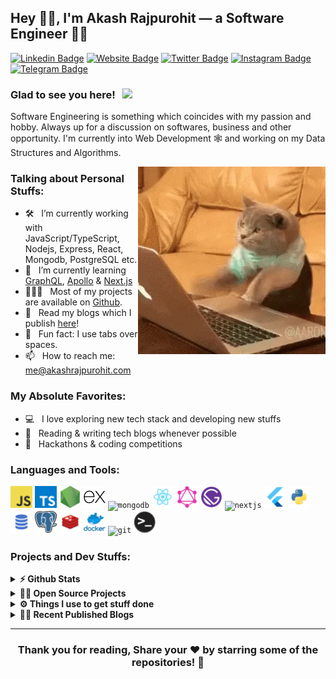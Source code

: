 ## Hey 👋🏼, I'm Akash Rajpurohit — a Software Engineer 👨‍💻

[![Linkedin Badge](https://img.shields.io/badge/-LinkedIn-0e76a8?style=flat-square&logo=Linkedin&logoColor=white)](https://linkedin.com/in/AkashRajpurohit)
[![Website Badge](https://img.shields.io/badge/Website-3b5998?style=flat-square&logo=google-chrome&logoColor=white)](https://akashrajpurohit.com/)
[![Twitter Badge](https://img.shields.io/badge/-Twitter-00acee?style=flat-square&logo=Twitter&logoColor=white)](https://twitter.com/AkashWhoCodes)
[![Instagram Badge](https://img.shields.io/badge/-Instagram-e4405f?style=flat-square&logo=Instagram&logoColor=white)](https://instagram.com/akashwho.codes/)
[![Telegram Badge](https://img.shields.io/badge/-Telegram-0088cc?style=flat-square&logo=Telegram&logoColor=white)](https://t.me/AkashRajpurohit)
  
### Glad to see you here! &nbsp; ![](https://visitor-badge.laobi.icu/badge?page_id=akashrajpurohit.visitor-badge&style=flat-square&color=0088cc)

Software Engineering is something which coincides with my passion and hobby. Always up for a discussion on softwares, business and other opportunity. I'm currently into Web Development 🕸️ and working on my Data Structures and Algorithms.
  
<img align="right" alt="Coding Cat" src="./images/coding.webp" />

### Talking about Personal Stuffs:

- 🛠 &nbsp; I’m currently working with JavaScript/TypeScript, Nodejs, Express, React, <br /> Mongodb, PostgreSQL etc.
- 🚀 &nbsp; I’m currently learning [GraphQL](https://graphql.org/), [Apollo](https://www.apollographql.com/) & [Next.js](https://nextjs.org/)
- 👨🏻‍💻 &nbsp; Most of my projects are available on [Github](https://github.com/AkashRajpurohit).
- 💬 &nbsp; Read my blogs which I publish [here](https://akashrajpurohit.com/blogs/)!
- 👾 &nbsp; Fun fact: I use tabs over spaces.
- 📫 &nbsp; How to reach me: me@akashrajpurohit.com 

### My Absolute Favorites:

- 💻 &nbsp; I love exploring new tech stack and developing new stuffs
- 📰 &nbsp; Reading & writing tech blogs whenever possible
- 🍕 &nbsp; Hackathons & coding competitions

### Languages and Tools:

<code><img height="35" src="https://raw.githubusercontent.com/github/explore/80688e429a7d4ef2fca1e82350fe8e3517d3494d/topics/javascript/javascript.png" alt="javascript"></code>
<code><img height="35" src="https://raw.githubusercontent.com/github/explore/80688e429a7d4ef2fca1e82350fe8e3517d3494d/topics/typescript/typescript.png" alt="typescript"></code>
<code><img height="35" src="https://raw.githubusercontent.com/github/explore/80688e429a7d4ef2fca1e82350fe8e3517d3494d/topics/nodejs/nodejs.png" alt="nodejs"></code>
<code><img height="35" src="https://raw.githubusercontent.com/devicons/devicon/master/icons/express/express-original.svg" alt="expressjs"></code>
<code><img height="35" src="https://encrypted-tbn0.gstatic.com/images?q=tbn%3AANd9GcSTTzPAw-55ssm1Im594xYZ9eRQu2JylrkYLg&usqp=CAU" alt="mongodb"></code>
<code><img height="35" src="https://raw.githubusercontent.com/github/explore/80688e429a7d4ef2fca1e82350fe8e3517d3494d/topics/react/react.png" alt="react"></code>
<code><img height="35" src="https://raw.githubusercontent.com/github/explore/80688e429a7d4ef2fca1e82350fe8e3517d3494d/topics/graphql/graphql.png" alt="graphql"></code>
<code><img height="35" src="https://raw.githubusercontent.com/github/explore/e94815998e4e0713912fed477a1f346ec04c3da2/topics/gatsby/gatsby.png" alt="gatsbyjs"></code>
<code><img height="35" src="https://nextjs.org/static/favicon/favicon-32x32.png" alt="nextjs"></code>
<code><img height="35" src="https://raw.githubusercontent.com/github/explore/cebd63002168a05a6a642f309227eefeccd92950/topics/flutter/flutter.png" alt="flutter"></code>
<code><img height="35" src="https://raw.githubusercontent.com/github/explore/80688e429a7d4ef2fca1e82350fe8e3517d3494d/topics/python/python.png" alt="python"></code>
<code><img height="35" src="https://raw.githubusercontent.com/github/explore/80688e429a7d4ef2fca1e82350fe8e3517d3494d/topics/sql/sql.png" alt="sql"></code>
<code><img height="35" src="https://raw.githubusercontent.com/github/explore/80688e429a7d4ef2fca1e82350fe8e3517d3494d/topics/postgresql/postgresql.png" alt="postgresql"></code>
<code><img height="35" src="https://raw.githubusercontent.com/github/explore/80688e429a7d4ef2fca1e82350fe8e3517d3494d/topics/redis/redis.png" alt="redis"></code> 
<code><img height="35" src="https://raw.githubusercontent.com/github/explore/80688e429a7d4ef2fca1e82350fe8e3517d3494d/topics/docker/docker.png" alt="docker"></code> 
<code><img height="35" src="https://devicons.github.io/devicon/devicon.git/icons/git/git-original.svg" alt="git"></code>
<code><img height="35" src="https://raw.githubusercontent.com/github/explore/80688e429a7d4ef2fca1e82350fe8e3517d3494d/topics/terminal/terminal.png" alt="terminal"></code> 

### Projects and Dev Stuffs: 
<details>	
  <summary><b>⚡ Github Stats</b></summary>

  <img height="170em" src="https://github-readme-stats.vercel.app/api?username=AkashRajpurohit&show_icons=false&hide_border=true&count_private=true&show_icons=true" />
  <img height="170em" src="https://github-readme-stats.vercel.app/api/top-langs/?username=AkashRajpurohit&hide=html,Jupyter%20Notebook&show_icons=true&hide_border=true&layout=compact&langs_count=8"/>
</details>

<details>
  <summary><b>🧑‍🚀 Open Source Projects</b></summary>

  <br />
  <table>
    <thead align="center">
      <tr border: none;>
        <td><b>💻 Projects</b></td>
        <td><b>🌟 Stars</b></td>
        <td><b>🍴 Forks</b></td>
        <td><b>🐛 Issues</b></td>
        <td><b>🔔 Pull Requests</b></td>
        <td><b>👨‍💻 Language</b></td>
      </tr>
    </thead>
    <tbody>
      <tr>
	<td><a href="https://github.com/AkashRajpurohit/clipper"><b>📋 Clipper</b></a></td>
        <td><img alt="Stars" src="https://img.shields.io/github/stars/AkashRajpurohit/clipper?style=flat-square&labelColor=343b41"/></td>
        <td><img alt="Forks" src="https://img.shields.io/github/forks/AkashRajpurohit/clipper?style=flat-square&labelColor=343b41"/></td>
        <td><img alt="Issues" src="https://img.shields.io/github/issues/AkashRajpurohit/clipper?style=flat-square"/></td>
        <td><img alt="Pull Requests" src="https://img.shields.io/github/issues-pr/AkashRajpurohit/clipper?style=flat-square"/></td>
        <td><img alt="Language" src="https://img.shields.io/github/languages/top/AkashRajpurohit/clipper?style=flat-square"/></td>
      </tr>
      <tr>
	<td><a href="https://github.com/AkashRajpurohit/github-emojis"><b>🚀 Github Emojis</b></a></td>
        <td><img alt="Stars" src="https://img.shields.io/github/stars/AkashRajpurohit/github-emojis?style=flat-square&labelColor=343b41"/></td>
        <td><img alt="Forks" src="https://img.shields.io/github/forks/AkashRajpurohit/github-emojis?style=flat-square&labelColor=343b41"/></td>
        <td><img alt="Issues" src="https://img.shields.io/github/issues/AkashRajpurohit/github-emojis?style=flat-square"/></td>
        <td><img alt="Pull Requests" src="https://img.shields.io/github/issues-pr/AkashRajpurohit/github-emojis?style=flat-square"/></td>
        <td><img alt="Language" src="https://img.shields.io/github/languages/top/AkashRajpurohit/github-emojis?style=flat-square"/></td>
      </tr>
      <tr>
	<td><a href="https://github.com/AkashRajpurohit/Spell-IT"><b>👨🏻‍💻 Spell-IT</b></a></td>
        <td><img alt="Stars" src="https://img.shields.io/github/stars/AkashRajpurohit/Spell-IT?style=flat-square&labelColor=343b41"/></td>
        <td><img alt="Forks" src="https://img.shields.io/github/forks/AkashRajpurohit/Spell-IT?style=flat-square&labelColor=343b41"/></td>
        <td><img alt="Issues" src="https://img.shields.io/github/issues/AkashRajpurohit/Spell-IT?style=flat-square"/></td>
        <td><img alt="Pull Requests" src="https://img.shields.io/github/issues-pr/AkashRajpurohit/Spell-IT?style=flat-square"/></td>
        <td><img alt="Language" src="https://img.shields.io/github/languages/top/AkashRajpurohit/Spell-IT?style=flat-square"/></td> 
      </tr>
    </tbody>
  </table>
  <br />
</details>
 
<details>	
  <br />
  <summary><b>⚙️ Things I use to get stuff done</b></summary>
  	<ul>
  	  <li><b>OS:</b> Fedora 32 KDE</li>
  	  <li><b>Browser: </b> Firefox / Brave Browser</li>
	    <li><b>Code Editor:</b> VSCode - The best editor out there</li>
	    <li><b>To Stay Updated:</b> Dev.to, Medium, Twitter and Tech YouTube Channels</li>
	</ul>	
</details> 

<details>	
  <br />
  <summary><b>✍🏼 Recent Published Blogs</b></summary>

  <!-- BLOG-POST-LIST:START -->
- [How to manage multiple Node.js versions on your system](https://akashrajpurohit.com/blog/how-to-manage-multiple-nodejs-versions-on-your-system/)
- [Top Free Services To Deploy Full-Stack Applications (Back-end, Front-end, Databases)](https://akashrajpurohit.com/blog/top-free-services-to-deploy-full-stack-applications/)
- [LNT Infotech (LTI) Interview Experience.](https://akashrajpurohit.com/blog/lti-interview-experience/)
- [API Rate Limit for Small Size to Large Production Ready Applications in Node.js](https://akashrajpurohit.com/blog/api-rate-limit-in-nodejs-and-expressjs/)
- [HackWithInfy 2019 Round 2 Experience with Questions.](https://akashrajpurohit.com/blog/hackwithinfy-round-2-experience-with-questions/)
- [HackWithInfy 2019 Round 1 Experience with Questions.](https://akashrajpurohit.com/blog/hackwithinfy-round-1-experience-with-questions/)
- [Github CLI ready for your terminal.](https://akashrajpurohit.com/blog/github-cli-tool/)
- [New Features in ES2020 with code examples.](https://akashrajpurohit.com/blog/new-features-in-es2020-with-sample-examples/)
- [5 Basic Git Commands Every Developer Must Know](https://akashrajpurohit.com/blog/5-basic-git-commands-every-developer-must-know/)
- [TCS Codevita Interview Experience](https://akashrajpurohit.com/blog/tcs-codevita-interview-experience/)
<!-- BLOG-POST-LIST:END -->  

</details>  

---

<div align="center">

### Thank you for reading, Share your ❤️ by starring some of the repositories! 🌟

</div>
